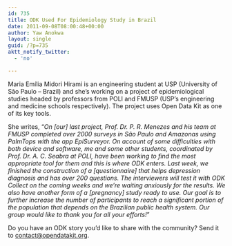 ```yaml
---
id: 735
title: ODK Used For Epidemiology Study in Brazil
date: 2011-09-08T08:00:48+00:00
author: Yaw Anokwa
layout: single
guid: /?p=735
aktt_notify_twitter:
  - 'no'

---
```

Maria Emília Midori Hirami is an engineering student at USP (University of São Paulo – Brazil) and she’s working on a project of epidemiological studies headed by professors from POLI and FMUSP (USP’s engineering and medicine schools respectively). The project uses Open Data Kit as one of its key tools.

She writes, “_On [our] last project, Prof. Dr. P. R. Menezes and his team at FMUSP completed over 2000 surveys in São Paulo and Amazonas using PalmTops with the app EpiSurveyor. On account of some difficulties with both device and software, me and some other students, coordinated by Prof. Dr. A. C. Seabra at POLI, have been working to find the most appropriate tool for them and this is where ODK enters. Last week, we finished the construction of a [questionnaire] that helps depression diagnosis and has over 200 questions. The interviewers will test it with ODK Collect on the coming weeks and we’re waiting anxiously for the results. We also have another form of a [pregnancy] study ready to use. Our goal is to further increase the number of participants to reach a significant portion of the population that depends on the Brazilian public health system. Our group would like to thank you for all your efforts!_”

Do you have an ODK story you’d like to share with the community? Send it to [contact@opendatakit.org](mailto:contact@opendatakit.org).
